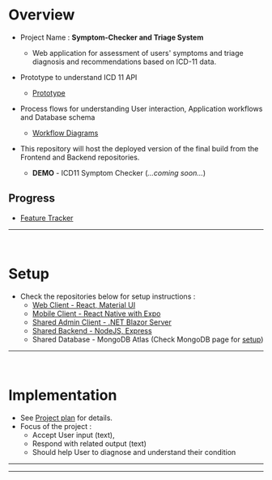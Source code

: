 # Overview
- Project Name : **Symptom-Checker and Triage System**
    - Web application for assessment of users' symptoms and triage diagnosis and recommendations based on ICD-11 data.

- Prototype to understand ICD 11 API  
    - [Prototype](/app.js)
- Process flows for understanding User interaction, Application workflows and Database schema
    - [Workflow Diagrams](/docs/PROCESS_FLOWS.md)

- This repository will host the deployed version of the final build from the Frontend and Backend repositories.
    - **DEMO** - ICD11 Symptom Checker (*...coming soon...*) 

## Progress
- [Feature Tracker](https://github.com/users/prak112/projects/2)

<hr>
<br>

# Setup
- Check the repositories below for setup instructions :
    - [Web Client - React, Material UI](https://github.com/prak112/Symptom-Checker-frontend)
    - [Mobile Client - React Native with Expo](https://github.com/prak112/SymptomChecker-frontend-mobile)
    - [Shared Admin Client - .NET Blazor Server](https://github.com/prak112/SymptomChecker_Admin) 
    - [Shared Backend - NodeJS, Express](https://github.com/prak112/Symptom-Checker-backend)
    - Shared Database - MongoDB Atlas (Check MongoDB page for [setup](https://www.mongodb.com/atlas))

<hr>
<br>

# Implementation
- See [Project plan](/docs/PLAN.md) for details.
- Focus of the project :
    - Accept User input (text),
    - Respond with related output (text) 
    - Should help User to diagnose and understand their condition

<hr>
<hr>
<br>
